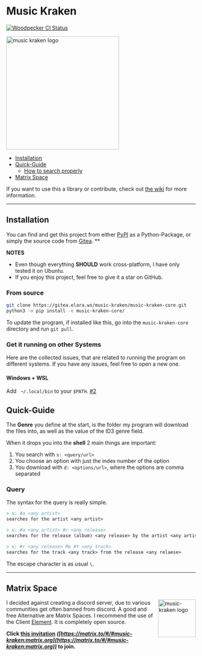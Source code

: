 # Music Kraken

[![Woodpecker CI Status](https://ci.elara.ws/api/badges/59/status.svg)](https://ci.elara.ws/repos/59)

<img src="https://gitea.elara.ws/music-kraken/music-kraken-core/media/branch/experimental/assets/logo.svg" width=300  alt="music kraken logo"/>

- [Installation](#installation)
- [Quick-Guide](#quick-guide)
  - [How to search properly](#query)
- [Matrix Space](#matrix-space)

If you want to use this a library or contribute, check out [the wiki](https://gitea.elara.ws/music-kraken/music-kraken-core/wiki) for more information.

---

## Installation

You can find and get this project from either [PyPI](https://pypi.org/project/music-kraken/) as a Python-Package,
or simply the source code from [Gitea](https://gitea.elara.ws/music-kraken/music-kraken-core). **

**NOTES**

- Even though everything **SHOULD** work cross-platform, I have  only tested it on Ubuntu.  
- If you enjoy this project, feel free to give it a star on GitHub.

### From source

```sh
git clone https://gitea.elara.ws/music-kraken/music-kraken-core.git
python3 -m pip install -e music-kraken-core/
```

To update the program, if installed like this, go into the `music-kraken-core` directory and run `git pull`.

### Get it running on other Systems

Here are the collected issues, that are related to running the program on different systems. If you have any issues, feel free to open a new one.

#### Windows + WSL

Add ` ~/.local/bin` to your `$PATH`. [#2][i2]

## Quick-Guide

The **Genre** you define at the start, is the folder my program will download the files into, as well as the value of the ID3 genre field.

When it drops you into the **shell** 2 main things are important:

1. You search with `s: <query/url>`
2. You choose an option with just the index number of the option
3. You download with `d: <options/url>`, where the options are comma separated

### Query

The syntax for the query is really simple.

```mk
> s: #a <any artist>
searches for the artist <any artist>

> s: #a <any artist> #r <any release>
searches for the release (album) <any release> by the artist <any artist>

> s: #r <any release> Me #t <any track>
searches for the track <any track> from the release <any relaese>
```

The escape character is as usual `\`.

---

## Matrix Space

<img align="right" alt="music-kraken logo" src="assets/element_logo.png" width=100>

I decided against creating a discord server, due to various communities get often banned from discord. A good and free Alternative are Matrix Spaces. I recommend the use of the Client [Element](https://element.io/download). It is completely open source.

**Click [this invitation](https://matrix.to/#/#music-kraken:matrix.org) _([https://matrix.to/#/#music-kraken:matrix.org](https://matrix.to/#/#music-kraken:matrix.org))_ to join.**

[i10]: https://github.com/HeIIow2/music-downloader/issues/10
[i2]: https://github.com/HeIIow2/music-downloader/issues/2
